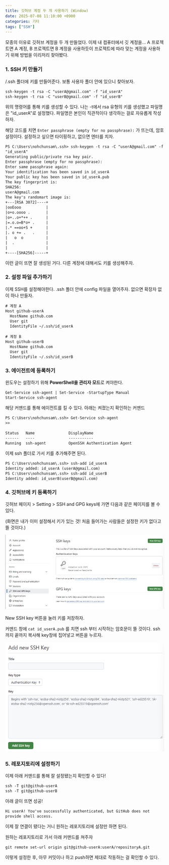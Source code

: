 ```yaml
---
title: 깃허브 계정 두 개 사용하기 (Window)
date: 2025-07-08 11:10:00 +0900
categories: 기타
tags: ["SSH"]
---
```


모종의 이유로 깃허브 계정을 두 개 만들었다. 이제 내 컴퓨터에서 깃 계정을... A 프로젝트면 A 계정, B 프로젝트면 B 계정을 사용하듯이 프로젝트에 따라 맞는 계정을 사용하기 위해 방법을 이리저리 찾아봤다. 

### 1. SSH 키 만들기
/.ssh 폴더에 키를 만들어준다. 보통 사용자 폴더 안에 있으니 찾아보자.

```
ssh-keygen -t rsa -C "userA@gmail.com" -f "id_userA"
ssh-keygen -t rsa -C "userB@gmail.com" -f "id_userB"
```
위의 명령어를 통해 키를 생성할 수 있다. 
나는 -t에서 rsa 유형의 키를 생성했고 파일명은 "id_userA"로 설정했다. 파일명은 본인이 직관적이다 생각하는 걸로 자유롭게 작성하자.

해당 코드를 치면 `Enter passphrase (empty for no passphrase):` 가 뜨는데, 암호 설정이다. 설정하고 싶으면 타이핑하고, 없으면 엔터를 치자.

```
PS C:\Users\nohchunsam\.ssh> ssh-keygen -t rsa -C "userA@gmail.com" -f "id_userA"
Generating public/private rsa key pair.
Enter passphrase (empty for no passphrase):
Enter same passphrase again:
Your identification has been saved in id_userA
Your public key has been saved in id_userA.pub
The key fingerprint is:
SHA256:  
userA@gmail.com
The key's randomart image is:
+---[RSA 3072]----+
|ooEooo           |
|o+o.oooo .       |
|o+..o+*++ .      |
|=.o.o=B*o+ .     |
|.* ==oo+S +      |
|. o += .   .     |
|   o  o          |
|  .              |
|                 |
+----[SHA256]-----+
```
이런 글이 뜨면 잘 생성된 거다. 다른 계정에 대해서도 키를 생성해주자.

### 2. 설정 파일 추가하기
이제 SSH를 설정해야한다. .ssh 폴더 안에 config 파일을 열어주자. 없으면 확장자 없이 하나 만들자.

```
# 계정 A
Host github-userA
  HostName github.com
  User git
  IdentityFile ~/.ssh/id_userA

# 계정 B
Host github-userB
  HostName github.com
  User git
  IdentityFile ~/.ssh/id_userB
```

### 3. 에이전트에 등록하기
윈도우는 설정하기 위해 **PowerShell을 관리자 모드**로 켜야한다.
```
Get-Service ssh-agent | Set-Service -StartupType Manual
Start-Service ssh-agent
```
해당 커맨드를 통해 에이전트를 킬 수 있다.
아래는 켜졌는지 확인하는 커맨드
```
PS C:\Users\nohchunsam\.ssh> Get-Service ssh-agent
>>

Status   Name               DisplayName
------   ----               -----------
Running  ssh-agent          OpenSSH Authentication Agent
```
이제 ssh 폴더로 가서 키를 추가해주면 된다.
```
PS C:\Users\nohchunsam\.ssh> ssh-add id_userA
Identity added: id_userA (userA@gmail.com)
PS C:\Users\nohchunsam\.ssh> ssh-add id_userB
Identity added: id_userB(userB@gmail.com)
```

### 4. 깃허브에 키 등록하기
깃허브 페이지 > Setting > SSH and GPG keys에 가면 다음과 같은 페이지를 볼 수 있다. 

(화면은 내가 이미 설정해서 키가 있는 것! 처음 들어가는 사람들은 설정한 키가 없다고 뜰 것이다.)

![](img/github_ssh_page.jpg)

New SSH key 버튼을 눌러 키를 저장하자.

커맨드 창에 ```cat id_userA.pub``` 를 치면 ssh 부터 시작하는 암호문이 뜰 것이다. ssh까지 끝까지 복사해 key창에 집어넣고 버튼을 누르자.

![](img/add_ssh_page.png)

### 5. 레포지토리에 설정하기
이제 아래 커맨드를 통해 잘 설정됐는지 확인할 수 있다!
```
ssh -T git@github-userA
ssh -T git@github-userB
```

아래 글이 뜨면 성공!
```
Hi userA! You've successfully authenticated, but GitHub does not provide shell access.
```

이제 잘 연결이 됐다는 거니 원하는 레포지토리에 설정만 하면 된다.

원하는 레포지토리로 가서 아래 커맨드를 쳐주자
```
git remote set-url origin git@github-userA:userA/repositoryA.git
```

이렇게 설정한 후, 아무 커밋이나 하고 push하면 제대로 작동하는 걸 확인할 수 있다.
